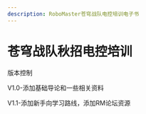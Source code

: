 ```yaml
---
description: RoboMaster苍穹战队电控培训电子书
---
```


# 苍穹战队秋招电控培训

版本控制

V1.0-添加基础导论和一些相关资料

V1.1-添加新手向学习路线，添加RM论坛资源

